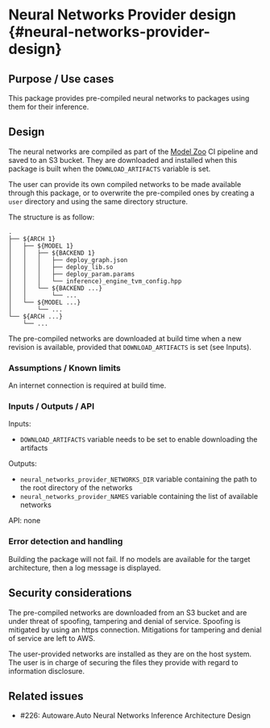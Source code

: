 # Neural Networks Provider design {#neural-networks-provider-design}

## Purpose / Use cases

<!-- Required -->
<!-- Things to consider:
    - Why did we implement this feature? -->

This package provides pre-compiled neural networks to packages using them for their inference.

## Design

<!-- Required -->
<!-- Things to consider:
    - How does it work? -->

The neural networks are compiled as part of the
[Model Zoo](https://github.com/autowarefoundation/modelzoo/) CI pipeline and saved to an S3 bucket.
They are downloaded and installed when this package is built when the `DOWNLOAD_ARTIFACTS` variable
is set.

The user can provide its own compiled networks to be made available through this package, or to
overwrite the pre-compiled ones by creating a `user` directory and using the same directory
structure.

The structure is as follow:

```{text}
.
├── ${ARCH 1}
│   ├── ${MODEL 1}
│   │   ├── ${BACKEND 1}
│   │   │   ├── deploy_graph.json
│   │   │   ├── deploy_lib.so
│   │   │   ├── deploy_param.params
│   │   │   └── inference)_engine_tvm_config.hpp
│   │   └── ${BACKEND ...}
│   │       └── ...
│   └── ${MODEL ...}
│       └── ...
└── ${ARCH ...}
    └── ...
```

The pre-compiled networks are downloaded at build time when a new revision is available, provided
that `DOWNLOAD_ARTIFACTS` is set (see Inputs).

### Assumptions / Known limits

<!-- Required -->

An internet connection is required at build time.

### Inputs / Outputs / API

<!-- Required -->
<!-- Things to consider:
    - How do you use the package / API? -->

Inputs:

- `DOWNLOAD_ARTIFACTS` variable needs to be set to enable downloading the artifacts

Outputs:

- `neural_networks_provider_NETWORKS_DIR` variable containing the path to the root directory of the networks
- `neural_networks_provider_NAMES` variable containing the list of available networks

API: none

### Error detection and handling

<!-- Required -->

Building the package will not fail.
If no models are available for the target architecture, then a log message is displayed.

## Security considerations

<!-- Required -->
<!-- Things to consider:
- Spoofing (How do you check for and handle fake input?)
- Tampering (How do you check for and handle tampered input?)
- Repudiation (How are you affected by the actions of external actors?).
- Information Disclosure (Can data leak?).
- Denial of Service (How do you handle spamming?).
- Elevation of Privilege (Do you need to change permission levels during execution?) -->

The pre-compiled networks are downloaded from an S3 bucket and are under threat of spoofing,
tampering and denial of service.
Spoofing is mitigated by using an https connection.
Mitigations for tampering and denial of service are left to AWS.

The user-provided networks are installed as they are on the host system.
The user is in charge of securing the files they provide with regard to information disclosure.

## Related issues

<!-- Required -->

- #226: Autoware.Auto Neural Networks Inference Architecture Design
